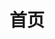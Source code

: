 ---
home: true
title: 首页
heroImage: /images/hero.png
heroText: 无限进步
tagline: 对象的__proto__保存着该对象的构造函数的prototype
actions:
  - text: JavaScript百炼成仙
    link: /web/
    type: primary
  - text: Unity披荆斩棘之路
    link: /unity/
    type: secondary
  - text: Python
    link: /python/
    type: secondary
features:
  - title: 简洁至上
    details: 以 Markdown 为中心的项目结构，以最少的配置帮助你专注于写作。
  - title: Vue 驱动
    details: 享受 Vue 的开发体验，可以在 Markdown 中使用 Vue 组件，又可以使用 Vue 来开发自定义主题。
  - title: 高性能
    details: VuePress 会为每个页面预渲染生成静态的 HTML，同时，每个页面被加载的时候，将作为 SPA 运行。
footer: 备案
---